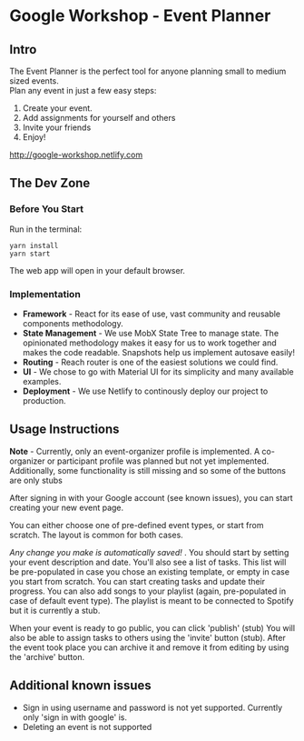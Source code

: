 # Google Workshop - Event Planner

## Intro

The Event Planner is the perfect tool for anyone planning small to medium sized events.  
Plan any event in just a few easy steps:

1. Create your event.
2. Add assignments for yourself and others
3. Invite your friends
4. Enjoy!

http://google-workshop.netlify.com

## The Dev Zone

### Before You Start

Run in the terminal:

```
yarn install
yarn start
```

The web app will open in your default browser.

### Implementation

- **Framework** - React for its ease of use, vast community and reusable components methodology.
- **State Management** - We use MobX State Tree to manage state. The opinionated methodology makes it easy for us to work together and makes the code readable. Snapshots help us implement autosave easily!
- **Routing** - Reach router is one of the easiest solutions we could find.
- **UI** - We chose to go with Material UI for its simplicity and many available examples.
- **Deployment** - We use Netlify to continously deploy our project to production.

## Usage Instructions

**Note** - Currently, only an event-organizer profile is implemented.
A co-organizer or participant profile was planned but not yet implemented.
Additionally, some functionality is still missing and so some of the buttons are only stubs

After signing in with your Google account (see known issues), you can start creating your new event page.

You can either choose one of pre-defined event types, or start from scratch.
The layout is common for both cases.

*Any change you make is automatically saved!* . 
You should start by setting your event description and date.
You'll also see a list of tasks. This list will be pre-populated in case you chose an existing template, or empty in case you start from scratch.
You can start creating tasks and update their progress.
You can also add songs to your playlist (again, pre-populated in case of default event type).
The playlist is meant to be connected to Spotify but it is currently a stub.

When your event is ready to go public, you can click 'publish' (stub)
You will also be able to assign tasks to others using the 'invite' button (stub).
After the event took place you can archive it and remove it from editing by using the 'archive' button.

## Additional known issues

- Sign in using username and password is not yet supported. Currently only 'sign in with google' is.
- Deleting an event is not supported
